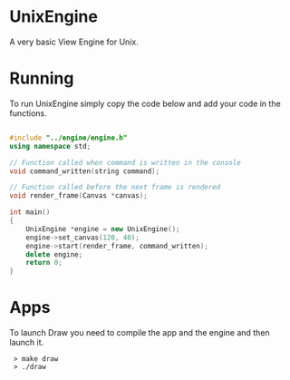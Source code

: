 # UnixEngine

A very basic View Engine for Unix.

Running
=======

To run UnixEngine simply copy the code below and add your code in the functions.

```c++

#include "../engine/engine.h"
using namespace std;

// Function called when command is written in the console
void command_written(string command);

// Function called before the next frame is rendered
void render_frame(Canvas *canvas);

int main()
{
    UnixEngine *engine = new UnixEngine();
    engine->set_canvas(120, 40);
    engine->start(render_frame, command_written);
    delete engine;
    return 0;
}
```

Apps
====

To launch Draw you need to compile the app and the engine and then launch it.

```
 > make draw
 > ./draw
```
